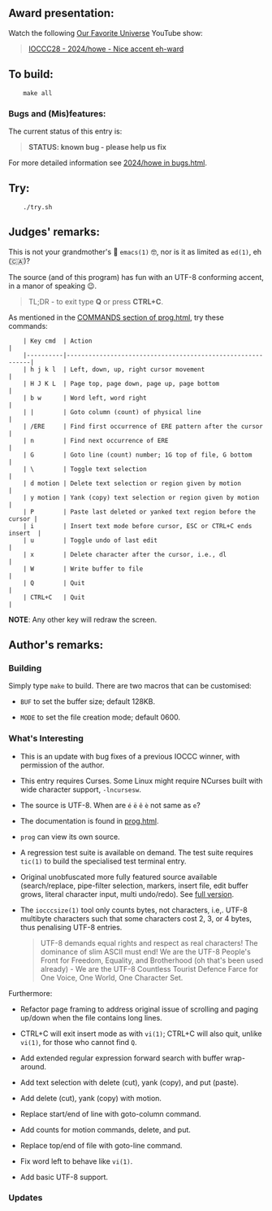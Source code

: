 ## Award presentation:

Watch the following [Our Favorite Universe](https://www.youtube.com/@OurFavoriteUniverse) YouTube show:

> [IOCCC28 - 2024/howe - Nice accent eh-ward](https://www.youtube.com/watch?v=oDY4rzIaKAo)


## To build:

``` <!---sh-->
    make all
```


### Bugs and (Mis)features:

The current status of this entry is:

> **STATUS: known bug - please help us fix**

For more detailed information see [2024/howe in bugs.html](../../bugs.html#2024_howe).


## Try:

``` <!---sh-->
    ./try.sh
```


## Judges' remarks:

This is not your grandmother's 👵 `emacs(1)` 🤓, nor is it as limited as `ed(1)`, eh (🇨🇦)?

The source (and of this program) has fun with an UTF-8 conforming accent, in a manor of speaking 😉.

> TL;DR - to exit type **Q** or press **CTRL+C**.

As mentioned in the [COMMANDS section of prog.html](prog.html#commands), try these commands:

```
    | Key cmd  | Action                                                     |
    |----------|------------------------------------------------------------|
    | h j k l  | Left, down, up, right cursor movement                      |
    | H J K L  | Page top, page down, page up, page bottom                  |
    | b w      | Word left, word right                                      |
    | |        | Goto column (count) of physical line                       |
    | /ERE     | Find first occurrence of ERE pattern after the cursor      |
    | n        | Find next occurrence of ERE                                |
    | G        | Goto line (count) number; 1G top of file, G bottom         |
    | \        | Toggle text selection                                      |
    | d motion | Delete text selection or region given by motion            |
    | y motion | Yank (copy) text selection or region given by motion       |
    | P        | Paste last deleted or yanked text region before the cursor |
    | i        | Insert text mode before cursor, ESC or CTRL+C ends insert  |
    | u        | Toggle undo of last edit                                   |
    | x        | Delete character after the cursor, i.e., dl                |
    | W        | Write buffer to file                                       |
    | Q        | Quit                                                       |
    | CTRL+C   | Quit                                                       |
```

**NOTE**: Any other key will redraw the screen.


## Author's remarks:


### Building

Simply type `make` to build.  There are two macros that can be customised:

* `BUF` to set the buffer size; default 128KB.

* `MODE` to set the file creation mode; default 0600.


### What's Interesting

* This is an update with bug fixes of a previous IOCCC winner, with permission of the author.

* This entry requires Curses.  Some Linux might require NCurses built with wide character support, `-lncursesw`.

* The source is UTF-8.  When are `é` `ë` `ê` `è` not same as `e`?

* The documentation is found in [prog.html](prog.html).

* `prog` can view its own source.

* A regression test suite is available on demand.  The test suite requires `tic(1)` to build the specialised test terminal entry.

* Original unobfuscated more fully featured source available (search/replace, pipe-filter selection, markers, insert file, edit buffer grows, literal character input, multi undo/redo).  See [full version](https://github.com/SirWumpus/eh).

* The `iocccsize(1)` tool only counts bytes, not characters, i.e,. UTF-8 multibyte characters such that some characters cost 2, 3, or 4 bytes, thus penalising UTF-8 entries.

   > UTF-8 demands equal rights and respect as real characters!  The dominance of slim ASCII must end!  We are the UTF-8 People's Front for Freedom, Equality, and Brotherhood (oh that's been used already) - We are the UTF-8 Countless Tourist Defence Farce for One Voice, One World, One Character Set.

Furthermore:

* Refactor page framing to address original issue of scrolling and paging up/down when the file contains long lines.

* CTRL+C will exit insert mode as with `vi(1)`; CTRL+C will also quit, unlike `vi(1)`, for those who cannot find `Q`.

* Add extended regular expression forward search with buffer wrap-around.

* Add text selection with delete (cut), yank (copy), and put (paste).

* Add delete (cut), yank (copy) with motion.

* Replace start/end of line with goto-column command.

* Add counts for motion commands, delete, and put.

* Replace top/end of file with goto-line command.

* Fix word left to behave like `vi(1)`.

* Add basic UTF-8 support.


### Updates


<!--

    Copyright © 1984-2025 by Landon Curt Noll and Leonid A. Broukhis.  All Rights Reserved.

    You are free to share and adapt this file under the terms of this license:

        Creative Commons Attribution-ShareAlike 4.0 International (CC BY-SA 4.0)

    For more information, see:

        https://creativecommons.org/licenses/by-sa/4.0/

-->
